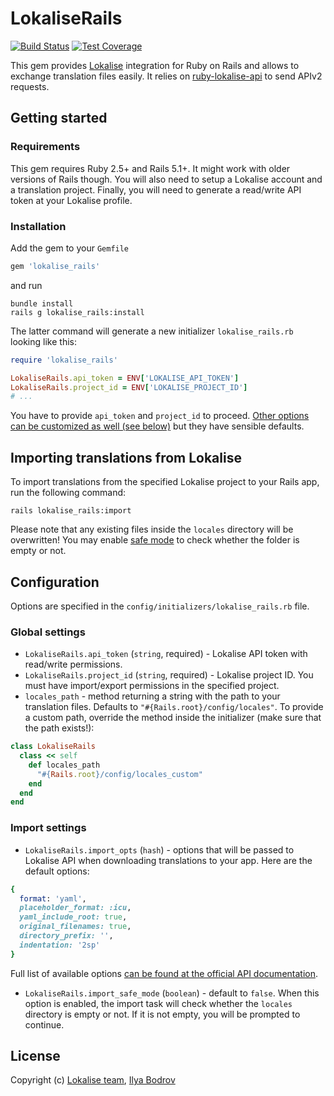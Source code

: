 # LokaliseRails

<!-- [![Gem Version](https://badge.fury.io/rb/ruby-lokalise-api.svg)](https://badge.fury.io/rb/ruby-lokalise-api) -->
[![Build Status](https://travis-ci.org/bodrovis/lokalise_rails.svg?branch=master)](https://travis-ci.org/bodrovis/lokalise_rails)
[![Test Coverage](https://codecov.io/gh/bodrovis/lokalise_rails/graph/badge.svg)](https://codecov.io/gh/bodrovis/lokalise_rails)

This gem provides [Lokalise](http://lokalise.com) integration for Ruby on Rails and allows to exchange translation files easily. It relies on [ruby-lokalise-api](https://lokalise.github.io/ruby-lokalise-api) to send APIv2 requests.

## Getting started

### Requirements

This gem requires Ruby 2.5+ and Rails 5.1+. It might work with older versions of Rails though. You will also need to setup a Lokalise account and a translation project. Finally, you will need to generate a read/write API token at your Lokalise profile.

### Installation

Add the gem to your `Gemfile`

```ruby
gem 'lokalise_rails'
```

and run

```
bundle install
rails g lokalise_rails:install
```

The latter command will generate a new initializer `lokalise_rails.rb` looking like this:

```ruby
require 'lokalise_rails'

LokaliseRails.api_token = ENV['LOKALISE_API_TOKEN']
LokaliseRails.project_id = ENV['LOKALISE_PROJECT_ID']
# ...
```

You have to provide `api_token` and `project_id` to proceed. [Other options can be customized as well (see below)](https://github.com/bodrovis/lokalise_rails#import-settings) but they have sensible defaults.

## Importing translations from Lokalise

To import translations from the specified Lokalise project to your Rails app, run the following command:

```
rails lokalise_rails:import
```

Please note that any existing files inside the `locales` directory will be overwritten! You may enable [safe mode](https://github.com/bodrovis/lokalise_rails#import-settings) to check whether the folder is empty or not.

## Configuration

Options are specified in the `config/initializers/lokalise_rails.rb` file.

### Global settings

* `LokaliseRails.api_token` (`string`, required) - Lokalise API token with read/write permissions.
* `LokaliseRails.project_id` (`string`, required) - Lokalise project ID. You must have import/export permissions in the specified project.
* `locales_path` - method returning a string with the path to your translation files. Defaults to `"#{Rails.root}/config/locales"`. To provide a custom path, override the method inside the initializer (make sure that the path exists!):

```ruby
class LokaliseRails
  class << self
    def locales_path
      "#{Rails.root}/config/locales_custom"
    end
  end
end
```

### Import settings

* `LokaliseRails.import_opts` (`hash`) - options that will be passed to Lokalise API when downloading translations to your app. Here are the default options:

```ruby
{
  format: 'yaml',
  placeholder_format: :icu,
  yaml_include_root: true,
  original_filenames: true,
  directory_prefix: '',
  indentation: '2sp'
}
```

Full list of available options [can be found at the official API documentation](https://app.lokalise.com/api2docs/curl/#transition-download-files-post).
* `LokaliseRails.import_safe_mode` (`boolean`) - default to `false`. When this option is enabled, the import task will check whether the `locales` directory is empty or not. If it is not empty, you will be prompted to continue.

## License

Copyright (c) [Lokalise team](http://lokalise.com), [Ilya Bodrov](http://bodrovis.tech)
